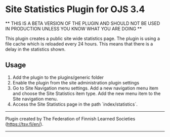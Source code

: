 # Site Statistics Plugin for OJS 3.4

** THIS IS A BETA VERSION OF THE PLUGIN AND SHOULD NOT BE USED IN PRODUCTION UNLESS YOU KNOW WHAT YOU ARE DOING **

This plugin creates a public site wide statistics page. The plugin is using a file cache which is reloaded every 24 hours. This means that there is a delay in the statistics shown.

## Usage

1. Add the plugin to the plugins/generic folder
2. Enable the plugin from the site administration plugin settings
3. Go to Site Navigation menu settings. Add a new navigation menu item and choose the Site Statistics item type. Add the new menu item to the Site navigation menu.
4. Access the Site Statistics page in the path ´index/statistics´.

***
Plugin created by The Federation of Finnish Learned Societies (https://tsv.fi/en/).
***